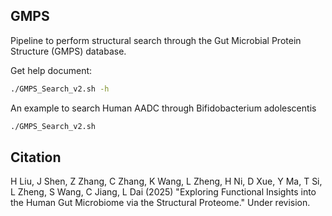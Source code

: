 ## GMPS ##
Pipeline to perform structural search through the Gut Microbial Protein Structure (GMPS) database.

Get help document:
```bash
./GMPS_Search_v2.sh -h
```

An example to search Human AADC through Bifidobacterium adolescentis
```bash
./GMPS_Search_v2.sh
```

## Citation ##
H Liu, J Shen, Z Zhang, C Zhang, K Wang, L Zheng, H Ni, D Xue, Y Ma, T Si, L Zheng, S Wang, C Jiang, L Dai
(2025) "Exploring Functional Insights into the Human Gut Microbiome via the Structural Proteome." Under revision.

